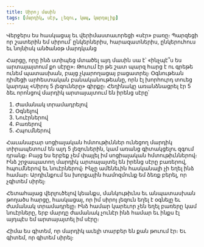 ```yaml
---
title: Սիրոյ մասին
tags: [մարդիկ, սէր, լեզու, կապ, կարդալիք]
---
```


Վերջերս ես հասկացայ եւ վերիմաստաւորեցի «սէր» բառը։ Պարզեցի որ շատերին եմ սիրում՝ ընկերներիս, հարազատներիս, ընկերուհուս եւ նոյնիսկ անծանօթ մարդկանց

Հարցը, որը ինձ ստիպեց մտածել այդ մասին սա է՝ «ինչպէ՞ս ես արտայայտում քո սէրը»։ Թուում էր թե շատ պարզ հարց է ու գրեթե ունեմ պատասխան, բայց չկարողացայ բացատրել։ Օգնութեան դիմեցի արհեստական բանականութեանը, որն էլ խորհուրդ տուեց կարդալ «Սիրոյ 5 լեզուները» գիրքը։ Հեղինակը առանձնացրել էր 5 ձեւ որոնցով մարդիկ արտայայտում են իրենց սէրը՝

1. Ժամանակ տրամադրելով
2. Օգնելով
3. Նուէրներով
4. Բառերով
5. Հպումներով

Հաւանաբար սոցիալական հմտութիւններ ունեցող մարդիկ տիրապետում են այդ 5 լեզուներին, կամ առանց գիտակցելու զգում դրանք։ Բայց ես երբեք չեմ փայլել իմ սոցիալական հմտութիւններով։ Ինձ շրջապատող մարդիկ արտայայտել են իրենց սէրը բառերով, հպումներով եւ նուէրներով։ Ինչը ամենեւին հասկանալի չի եղել ինձ համար։ Արդիւնքում ես խորքային համոզմունք եմ ձեռք բերել, որ չգիտեմ սիրել։

Հետահայաց վերլուծելով կեանքս, մանկութիւնս եւ անպատասխան թողածս հարցը, հասկացայ, որ իմ սիրոյ լեզուն եղել է օգնելը եւ ժամանակ տրամադրելը։ Ինձ համար կարեւոր չեն եղել բառերը կամ նուէրները, երբ մարդը ժամանակ չունէր ինձ համար եւ ինքս էլ այդպէս եմ արտայայտել իմ սէրը։

Հիմա ես գիտեմ, որ մարդիկ աւելի տարբեր են քան թուում էր։ Եւ գիտեմ, որ գիտեմ սիրել։
